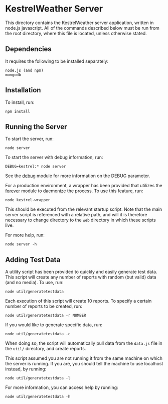 KestrelWeather Server
=====================

This directory contains the KestrelWeather server application, written in node.js javascript. All of the commands described below must be run from the root directory, where this file is located, unless otherwise stated.

Dependencies
------------

It requires the following to be installed separately:

	node.js (and npm)
	mongodb

Installation
------------

To install, run:

	npm install

Running the Server
------------------

To start the server, run:

	node server

To start the server with debug information, run:

	DEBUG=kestrel:* node server

See the [debug](https://www.npmjs.org/package/debug) module for more information on the DEBUG parameter.

For a production environment, a wrapper has been provided that utilizes the [forever](https://www.npmjs.org/package/forever) module to daemonize the process. To use this feature, run:

	node kestrel-wrapper

This should be executed from the relevant startup script. Note that the main server script is referenced with a relative path, and will it is therefore necessary to change directory to the `web` directory in which these scripts live.

For more help, run:

	node server -h

Adding Test Data
----------------

A utility script has been provided to quickly and easily generate test data. This script will create any number of reports with random (but valid) data (and no media). To use, run:

	node util/generatetestdata

Each execution of this script will create 10 reports. To specify a certain number of reports to be created, run:

	node util/generatetestdata -r NUMBER

If you would like to generate specific data, run:

	node util/generatetestdata -c

When doing so, the script will automatically pull data from the `data.js` file in the `util/` directory, and create reports.

This script assumed you are not running it from the same machine on which the server is running. If you are, you should tell the machine to use localhost instead, by running:

	node util/generatetestdata -l

For more information, you can access help by running:

	node util/generatetestdata -h
